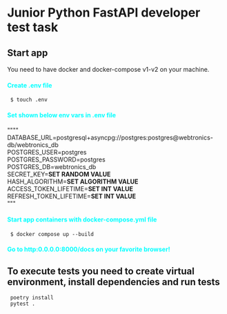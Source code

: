 # Junior Python FastAPI developer test task

## Start app
You need to have docker and docker-compose v1-v2 on your machine.

#### <span style="color:cyan">Create .env file </span>
<code> $ touch .env </code>  

#### <span style="color:cyan">Set shown below env vars in .env file</span>
""""  
DATABASE_URL=postgresql+asyncpg://postgres:postgres@webtronics-db/webtronics_db  
POSTGRES_USER=postgres  
POSTGRES_PASSWORD=postgres  
POSTGRES_DB=webtronics_db  
SECRET_KEY=**SET RANDOM VALUE**   
HASH_ALGORITHM=**SET ALGORITHM VALUE**  
ACCESS_TOKEN_LIFETIME=**SET INT VALUE**  
REFRESH_TOKEN_LIFETIME=**SET INT VALUE**  
"""
#### <span style="color:cyan">Start app containers with docker-compose.yml file</span>
<code> $ docker compose up --build </code>

#### <span style="color:cyan">Go to http:0.0.0.0:8000/docs on your favorite browser! </span>


## To execute tests you need to create virtual environment, install dependencies and run tests
<code> poetry install </code>  
<code> pytest . </code>
